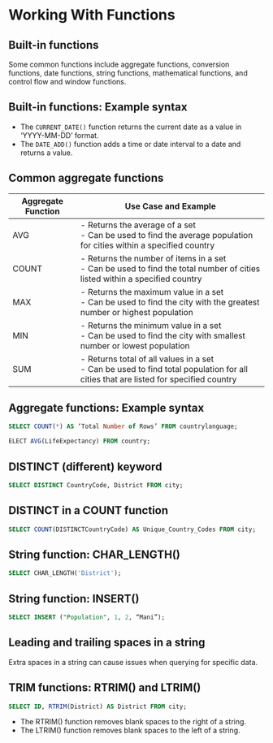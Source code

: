 # Working With Functions

## Built-in functions

Some common functions include aggregate functions, conversion functions, date functions, string functions, mathematical functions, and control flow and window functions.

## Built-in functions: Example syntax

- The `CURRENT_DATE()` function returns the current date as a value in ‘YYYY-MM-DD’ format.
- The `DATE_ADD()` function adds a time or date interval to a date and returns a value.

## Common aggregate functions

| Aggregate Function | Use Case and Example |
|--------------------|----------------------|
| AVG                | - Returns the average of a set <br> - Can be used to find the average population for cities within a specified country |
| COUNT              | - Returns the number of items in a set <br> - Can be used to find the total number of cities listed within a specified country |
| MAX                | - Returns the maximum value in a set <br> - Can be used to find the city with the greatest number or highest population |
| MIN                | - Returns the minimum value in a set <br> - Can be used to find the city with smallest number or lowest population |
| SUM                | - Returns total of all values in a set <br> - Can be used to find total population for all cities that are listed for specified country |

## Aggregate functions: Example syntax

```sql
SELECT COUNT(*) AS ‘Total Number of Rows’ FROM countrylanguage;

ELECT AVG(LifeExpectancy) FROM country;
```

## DISTINCT (different) keyword

```sql
SELECT DISTINCT CountryCode, District FROM city;
```

## DISTINCT in a COUNT function

```sql
SELECT COUNT(DISTINCTCountryCode) AS Unique_Country_Codes FROM city;
```

## String function: CHAR_LENGTH()

```sql
SELECT CHAR_LENGTH('District');
```

## String function: INSERT()

```sql
SELECT INSERT ("Population", 1, 2, “Mani”);
```

## Leading and trailing spaces in a string

Extra spaces in a string can cause issues when querying for specific data.

## TRIM functions: RTRIM() and LTRIM()

```sql
SELECT ID, RTRIM(District) AS District FROM city;
```

- The RTRIM() function removes blank spaces to the right of a string.
- The LTRIM() function removes blank spaces to the left of a string.
